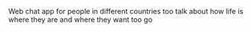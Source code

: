 Web chat app for people in different countries too talk about how life is where they are and where they want too go 
